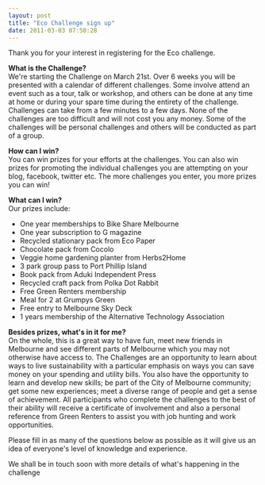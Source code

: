 ```yaml
---
layout: post
title: "Eco Challenge sign up"
date: 2011-03-03 07:50:28
---
```


Thank you for your interest in registering for the Eco challenge.

**What is the Challenge?**  
We're starting the Challenge on March 21st. Over 6 weeks you will be presented with a calendar of different challenges. Some involve attend an event such as a tour, talk or workshop, and others can be done at any time at home or during your spare time during the entirety of the challenge. Challenges can take from a few minutes to a few days. None of the challenges are too difficult and will not cost you any money. Some of the challenges will be personal challenges and others will be conducted as part of a group.

**How can I win?**  
You can win prizes for your efforts at the challenges. You can also win prizes for promoting the individual challenges you are attempting on your blog, facebook, twitter etc. The more challenges you enter, you more prizes you can win!

**What can I win?**  
Our prizes include:

*   One year memberships to Bike Share Melbourne
*   One year subscription to G magazine
*   Recycled stationary pack from Eco Paper
*   Chocolate pack from Cocolo
*   Veggie home gardening planter from Herbs2Home
*   3 park group pass to Port Phillip Island
*   Book pack from Aduki Independent Press
*   Recycled craft pack from Polka Dot Rabbit
*   Free Green Renters membership
*   Meal for 2 at Grumpys Green
*   Free entry to Melbourne Sky Deck
*   1 years membership of the Alternative Technology Association

**Besides prizes, what's in it for me?**  
On the whole, this is a great way to have fun, meet new friends in Melbourne and see different parts of Melbourne which you may not otherwise have access to. The Challenges are an opportunity to learn about ways to live sustainability with a particular emphasis on ways you can save money on your spending and utility bills. You also have the opportunity to learn and develop new skills; be part of the City of Melbourne community; get some new experiences; meet a diverse range of people and get a sense of achievement. All participants who complete the challenges to the best of their ability will receive a certificate of involvement and also a personal reference from Green Renters to assist you with job hunting and work opportunities.

Please fill in as many of the questions below as possible as it will give us an idea of everyone's level of knowledge and experience.

We shall be in touch soon with more details of what's happening in the challenge